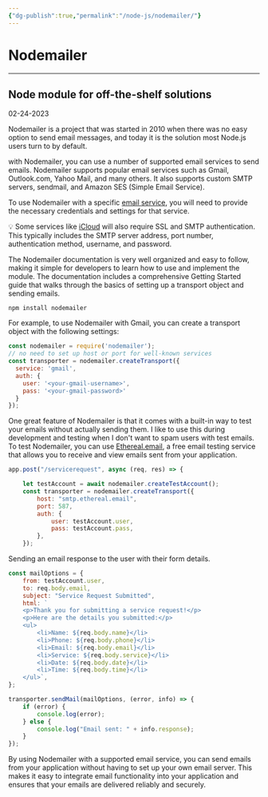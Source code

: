 ```yaml
---
{"dg-publish":true,"permalink":"/node-js/nodemailer/"}
---
```


# Nodemailer

---

## Node module for off-the-shelf solutions

02-24-2023

Nodemailer is a project that was started in 2010 when there was no easy option to send email messages, and today it is the solution most Node.js users turn to by default.

with Nodemailer, you can use a number of supported email services to send emails. Nodemailer supports popular email services such as Gmail, Outlook.com, Yahoo Mail, and many others. It also supports custom SMTP servers, sendmail, and Amazon SES (Simple Email Service).

To use Nodemailer with a specific [email service](https://nodemailer.com/smtp/well-known/), you will need to provide the necessary credentials and settings for that service. 

:bulb:  Some services like [iCloud](https://support.apple.com/en-us/HT202304) will also require SSL and SMTP authentication. This typically includes the SMTP server address, port number, authentication method, username, and password.



The Nodemailer documentation is very well organized and easy to follow, making it simple for developers to learn how to use and implement the module. The documentation includes a comprehensive Getting Started guide that walks through the basics of setting up a transport object and sending emails.

```npm install nodemailer```

For example, to use Nodemailer with Gmail, you can create a transport object with the following settings:

```js
const nodemailer = require('nodemailer');
// no need to set up host or port for well-known services
const transporter = nodemailer.createTransport({
  service: 'gmail',
  auth: {
    user: '<your-gmail-username>',
    pass: '<your-gmail-password>'
  }
});
```

One great feature of Nodemailer is that it comes with a built-in way to test your emails without actually sending them. I like to use this during development and testing when I don't want to spam users with test emails. To test Nodemailer, you can use [Ethereal.email](http://ethereal.email/), a free email testing service that allows you to receive and view emails sent from your application.
```javascript
app.post("/servicerequest", async (req, res) => {

	let testAccount = await nodemailer.createTestAccount();
	const transporter = nodemailer.createTransport({
		host: "smtp.ethereal.email",
		port: 587,
		auth: {
			user: testAccount.user,
			pass: testAccount.pass,
		},
	});
```

Sending an email response to the user with their form details.
```javascript
const mailOptions = {
	from: testAccount.user,
	to: req.body.email,
	subject: "Service Request Submitted",
	html: `
	<p>Thank you for submitting a service request!</p>
	<p>Here are the details you submitted:</p>
	<ul>
		<li>Name: ${req.body.name}</li>
		<li>Phone: ${req.body.phone}</li>
		<li>Email: ${req.body.email}</li>
		<li>Service: ${req.body.service}</li>
		<li>Date: ${req.body.date}</li>
		<li>Time: ${req.body.time}</li>
	</ul>`,
};

transporter.sendMail(mailOptions, (error, info) => {
	if (error) {
		console.log(error);
	} else {
		console.log("Email sent: " + info.response);
	}
});
```

By using Nodemailer with a supported email service, you can send emails from your application without having to set up your own email server. This makes it easy to integrate email functionality into your application and ensures that your emails are delivered reliably and securely.